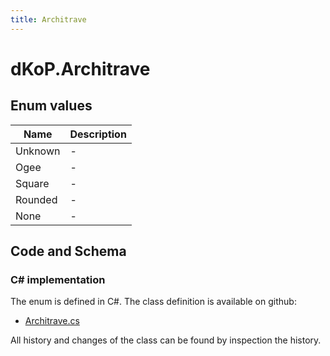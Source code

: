 ```yaml
---
title: Architrave
---
```


# dKoP.Architrave



## Enum values

| Name            | Description                                                    |
|-----------------|----------------------------------------------------------------|
| Unknown |  -  |
| Ogee |  -  |
| Square |  -  |
| Rounded |  -  |
| None |  -  |


## Code and Schema

### C# implementation

The enum is defined in C#. The class definition is available on github:

- [Architrave.cs](https://github.com/BHoM/dKoP_Toolkit/blob/develop/dKoP_oM/Geometry/Enums/Architrave.cs)

All history and changes of the class can be found by inspection the history.
